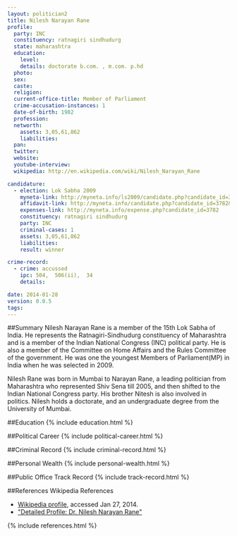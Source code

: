 ```yaml
---
layout: politician2
title: Nilesh Narayan Rane
profile: 
  party: INC
  constituency: ratnagiri sindhudurg
  state: maharashtra
  education: 
    level: 
    details: doctorate b.com. , m.com. p.hd
  photo: 
  sex: 
  caste: 
  religion: 
  current-office-title: Member of Parliament
  crime-accusation-instances: 1
  date-of-birth: 1982
  profession: 
  networth: 
    assets: 3,05,61,862
    liabilities: 
  pan: 
  twitter: 
  website: 
  youtube-interview: 
  wikipedia: http://en.wikipedia.com/wiki/Nilesh_Narayan_Rane

candidature: 
  - election: Lok Sabha 2009
    myneta-link: http://myneta.info/ls2009/candidate.php?candidate_id=3782
    affidavit-link: http://myneta.info/candidate.php?candidate_id=3782&scan=original
    expenses-link: http://myneta.info/expense.php?candidate_id=3782
    constituency: ratnagiri sindhudurg 
    party: INC
    criminal-cases: 1
    assets: 3,05,61,862
    liabilities: 
    result: winner 

crime-record: 
  - crime: accussed
    ipc: 504,  506(ii),  34
    details:    

date: 2014-01-28
version: 0.0.5
tags: 
---
```

##Summary
Nilesh Narayan Rane is a member of the 15th Lok Sabha of India. He represents the Ratnagiri-Sindhudurg constituency of Maharashtra and is a member of the Indian National Congress (INC) political party. He is also a member of the Committee on Home Affairs and the Rules Committee of the government. He was one the youngest Members of Parliament(MP) in India when he was selected in 2009.

Nilesh Rane was born in Mumbai to Narayan Rane, a leading politician from Maharashtra who represented Shiv Sena till 2005, and then shifted to the Indian National Congress party. His brother Nitesh is also involved in politics. Nilesh holds a doctorate, and an undergraduate degree from the University of Mumbai.


##Education
{% include education.html %}


##Political Career
{% include political-career.html %}


##Criminal Record
{% include criminal-record.html %}


##Personal Wealth
{% include personal-wealth.html %}


##Public Office Track Record
{% include track-record.html %}


##References
Wikipedia References
- [Wikipedia profile]({{page.profile.wikipedia}}), accessed Jan 27, 2014.
- ["Detailed Profile: Dr. Nilesh Narayan Rane"][wiki1]

[wiki1]: http://www.netapedia.in/neta.php?str=1157


{% include references.html %}